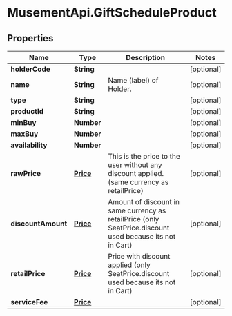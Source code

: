 # MusementApi.GiftScheduleProduct

## Properties
Name | Type | Description | Notes
------------ | ------------- | ------------- | -------------
**holderCode** | **String** |  | [optional] 
**name** | **String** | Name (label) of Holder. | [optional] 
**type** | **String** |  | [optional] 
**productId** | **String** |  | [optional] 
**minBuy** | **Number** |  | [optional] 
**maxBuy** | **Number** |  | [optional] 
**availability** | **Number** |  | [optional] 
**rawPrice** | [**Price**](Price.md) | This is the price to the user without any discount applied. (same currency as retailPrice) | [optional] 
**discountAmount** | [**Price**](Price.md) | Amount of discount in same currency as retailPrice (only SeatPrice.discount used because its not in Cart) | [optional] 
**retailPrice** | [**Price**](Price.md) | Price with discount applied (only SeatPrice.discount used because its not in Cart) | [optional] 
**serviceFee** | [**Price**](Price.md) |  | [optional] 


